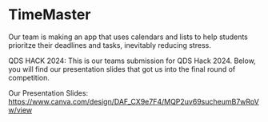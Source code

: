 # TimeMaster

Our team is making an app that uses calendars and lists to help students prioritze their deadlines and tasks, inevitably reducing stress.

QDS HACK 2024:
This is our teams submission for QDS Hack 2024. Below, you will find our presentation slides  that got us into the final round of competition. 

Our Presentation Slides:
https://www.canva.com/design/DAF_CX9e7F4/MQP2uv69sucheumB7wRoVw/view
